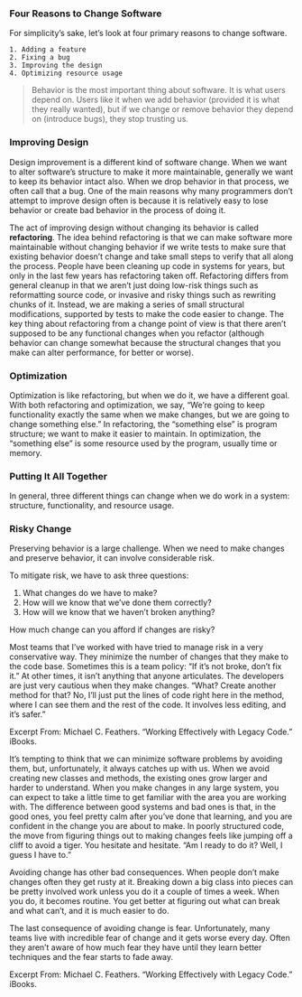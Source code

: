 ### Four Reasons to Change Software

For simplicity’s sake, let’s look at four primary reasons to change software.

```
1. Adding a feature
2. Fixing a bug
3. Improving the design
4. Optimizing resource usage
```

> Behavior is the most important thing about software. It is what users depend on. Users like it when we add behavior (provided it is what they really wanted), but if we change or remove behavior they depend on (introduce bugs), they stop trusting us.

### Improving Design

Design improvement is a different kind of software change. When we want to alter software’s structure to make it more maintainable, generally we want to keep its behavior intact also. When we drop behavior in that process, we often call that a bug. One of the main reasons why many programmers don’t attempt to improve design often is because it is relatively easy to lose behavior or create bad behavior in the process of doing it.

The act of improving design without changing its behavior is called __refactoring__. The idea behind refactoring is that we can make software more maintainable without changing behavior if we write tests to make sure that existing behavior doesn’t change and take small steps to verify that all along the process. People have been cleaning up code in systems for years, but only in the last few years has refactoring taken off. Refactoring differs from general cleanup in that we aren’t just doing low-risk things such as reformatting source code, or invasive and risky things such as rewriting chunks of it. Instead, we are making a series of small structural modifications, supported by tests to make the code easier to change. The key thing about refactoring from a change point of view is that there aren’t supposed to be any functional changes when you refactor (although behavior can change somewhat because the structural changes that you make can alter performance, for better or worse).

### Optimization

Optimization is like refactoring, but when we do it, we have a different goal. With both refactoring and optimization, we say, “We’re going to keep functionality exactly the same when we make changes, but we are going to change something else.” In refactoring, the “something else” is program structure; we want to make it easier to maintain. In optimization, the “something else” is some resource used by the program, usually time or memory.

### Putting It All Together

In general, three different things can change when we do work in a system: structure, functionality, and resource usage.

### Risky Change

Preserving behavior is a large challenge. When we need to make changes and preserve behavior, it can involve considerable risk.

To mitigate risk, we have to ask three questions:

1. What changes do we have to make?
2. How will we know that we’ve done them correctly?
3. How will we know that we haven’t broken anything?

How much change can you afford if changes are risky?

Most teams that I’ve worked with have tried to manage risk in a very conservative way. They minimize the number of changes that they make to the code base. Sometimes this is a team policy: “If it’s not broke, don’t fix it.” At other times, it isn’t anything that anyone articulates. The developers are just very cautious when they make changes. “What? Create another method for that? No, I’ll just put the lines of code right here in the method, where I can see them and the rest of the code. It involves less editing, and it’s safer.”

Excerpt From: Michael C. Feathers. “Working Effectively with Legacy Code.” iBooks. 

It’s tempting to think that we can minimize software problems by avoiding them, but, unfortunately, it always catches up with us. When we avoid creating new classes and methods, the existing ones grow larger and harder to understand. When you make changes in any large system, you can expect to take a little time to get familiar with the area you are working with. The difference between good systems and bad ones is that, in the good ones, you feel pretty calm after you’ve done that learning, and you are confident in the change you are about to make. In poorly structured code, the move from figuring things out to making changes feels like jumping off a cliff to avoid a tiger. You hesitate and hesitate. “Am I ready to do it? Well, I guess I have to.”

Avoiding change has other bad consequences. When people don’t make changes often they get rusty at it. Breaking down a big class into pieces can be pretty involved work unless you do it a couple of times a week. When you do, it becomes routine. You get better at figuring out what can break and what can’t, and it is much easier to do.

The last consequence of avoiding change is fear. Unfortunately, many teams live with incredible fear of change and it gets worse every day. Often they aren’t aware of how much fear they have until they learn better techniques and the fear starts to fade away.

Excerpt From: Michael C. Feathers. “Working Effectively with Legacy Code.” iBooks. 
